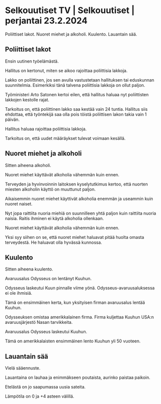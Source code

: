 # Selkouutiset TV \| Selkouutiset \| perjantai 23.2.2024

Poliittiset lakot. Nuoret miehet ja alkoholi. Kuulento. Lauantain sää.

## Poliittiset lakot

Ensin uutinen työelämästä.

Hallitus on kertonut, miten se aikoo rajoittaa poliittisia lakkoja.

Lakko on poliittinen, jos sen avulla vastustetaan hallituksen tai eduskunnan suunnitelmia. Esimerkiksi tänä talvena poliittisia lakkoja on ollut paljon.

Työministeri Arto Satonen kertoi eilen, että hallitus haluaa nyt poliittisten lakkojen kestolle rajat.

Tarkoitus on, että poliittinen lakko saa kestää vain 24 tuntia. Hallitus siis ehdottaa, että työntekijä saa olla pois töistä poliittisen lakon takia vain 1 päivän.

Hallitus haluaa rajoittaa poliittisia lakkoja.

Tarkoitus on, että uudet määräykset tulevat voimaan kesällä.

## Nuoret miehet ja alkoholi

Sitten aiheena alkoholi.

Nuoret miehet käyttävät alkoholia vähemmän kuin ennen.

Terveyden ja hyvinvoinnin laitoksen kyselytutkimus kertoo, että nuorten miesten alkoholin käyttö on muuttunut paljon.

Aikaisemmin nuoret miehet käyttivät alkoholia enemmän ja useammin kuin nuoret naiset.

Nyt jopa raittiita nuoria miehiä on suunnilleen yhtä paljon kuin raittiita nuoria naisia. Raitis ihminen ei käytä alkoholia ollenkaan.

Nuoret miehet käyttävät alkoholia vähemmän kuin ennen.

Yksi syy siihen on se, että nuoret miehet haluavat pitää huolta omasta terveydestä. He haluavat olla hyvässä kunnossa.

## Kuulento

Sitten aiheena kuulento.

Avaruusalus Odysseus on lentänyt Kuuhun.

Odysseus laskeutui Kuun pinnalle viime yönä. Odysseus-avaruusaluksessa ei ole ihmisiä.

Tämä on ensimmäinen kerta, kun yksityisen firman avaruusalus lentää Kuuhun.

Odysseuksen omistaa amerikkalainen firma. Firma kuljettaa Kuuhun USA:n avaruusjärjestö Nasan tarvikkeita.

Avaruusalus Odysseus laskeutui Kuuhun.

Tämä on amerikkalaisten ensimmäinen lento Kuuhun yli 50 vuoteen.

## Lauantain sää

Vielä sääennuste.

Lauantaina on lauhaa ja enimmäkseen poutaista, aurinko paistaa paikoin.

Etelästä on jo saapumassa uusia sateita.

Lämpötila on 0 ja +4 asteen välillä.

